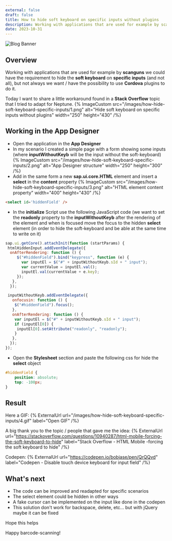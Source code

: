 ```yaml
---
external: false
draft: false
title: How to hide soft keyboard on specific inputs without plugins
description: Working with applications that are used for example by scanguns we could have the requirement to hide the soft keyboard on specific inputs. Today I want to share a little workaround found in a Stackoverflow topic that I tried to adapt for Neptune.
date: 2023-10-31
---
```

![Blog Banner](/images/how-hide-soft-keyboard-specific-inputs/banner.png)

## Overview
Working with applications that are used for example by **scanguns** we could have the requirement to hide the **soft keyboard** on **specific inputs** (and not all), but not always we want / have the possibility to use **Cordova** plugins to do it.

Today I want to share a little workaround found in a **Stack Overflow** topic that I tried to adapt for Neptune.
{% ImageCustom src="/images/how-hide-soft-keyboard-specific-inputs/1.png" alt="Hide soft keyboard on specific inputs without plugins" width="250" height="430" /%}

## Working in the App Designer
- Open the application in the **App Designer**
- In my scenario I created a simple page with a form showing some inputs (where **inputWithoutKeyb** will be the input without the soft-keyboard)
{% ImageCustom src="/images/how-hide-soft-keyboard-specific-inputs/2.png" alt="App Designer structure" width="250" height="300" /%}
- Add in the same form a new **sap.ui.core.HTML** element and insert a **select** in the **content** property
{% ImageCustom src="/images/how-hide-soft-keyboard-specific-inputs/3.png" alt="HTML element content property" width="400" height="430" /%}
```html
<select id='hiddenField' />
```
- In the **initialize** Script use the following JavaScript code (we want to set the **readonly** property to the **inputWithoutKeyb** after the rendering of the element and when is focused move the focus to the hidden **select** element (in order to hide the soft-keyboard and be able at the same time to write on it)
```javascript
sap.ui.getCore().attachInit(function (startParams) {  
 htmlHiddenInput.addEventDelegate({    
  onAfterRendering: function () {      
     $("#hiddenField").bind("keypress", function (e) {        
       var inputEl = $("#" + inputWithoutKeyb.sId + " input"); 
       var currentValue = inputEl.val();        
       inputEl.val(currentValue + e.key);      
     });    
   },  
  });  

 inputWithoutKeyb.addEventDelegate({    
   onfocusin: function () {      
    $("#hiddenField").focus();    
   },    
   onAfterRendering: function () {      
    var inputEl = $("#" + inputWithoutKeyb.sId + " input");
    if (inputEl[0]) {                     
     inputEl[0].setAttribute("readonly", "readonly");                
    }
   },  
  });
});
```
- Open the **Stylesheet** section and paste the following css for hide the **select** object 
```css
#hiddenField {    
    position: absolute;    
    top: -100px;
} 
```

## Result
Here a GIF:
{% ExternalUrl url="/images/how-hide-soft-keyboard-specific-inputs/4.gif" label="Open GIF" /%}

A big thank you to the topic / people that gave me the idea:
{% ExternalUrl url="https://stackoverflow.com/questions/10940287/html-mobile-forcing-the-soft-keyboard-to-hide" label="Stack Overflow - HTML Mobile -forcing the soft keyboard to hide" /%}

Codepen:
{% ExternalUrl url="https://codepen.io/bobjase/pen/QrQQvd" label="Codepen - Disable touch device keyboard for input field" /%}

## What's next
- The code can be improved and readapted for specific scenarios
- The select element could be hidden in other ways
- A fake cursor can be implemented on the input like done in the codepen
- This solution don't work for backspace, delete, etc... but with jQuery maybe it can be fixed

Hope this helps

Happy barcode-scanning!
